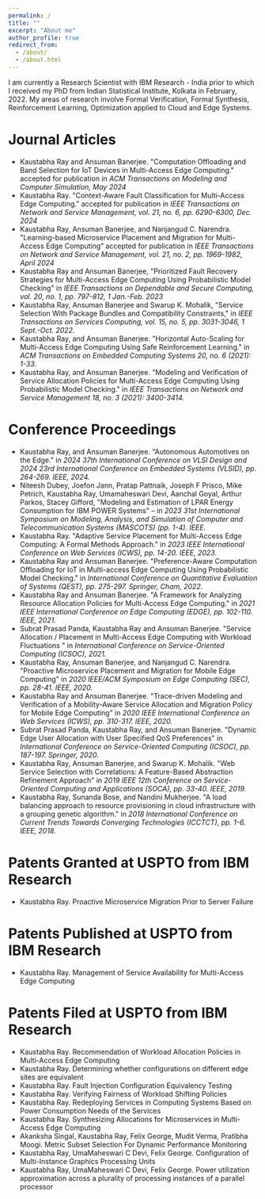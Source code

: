 ```yaml
---
permalink: /
title: ""
excerpt: "About me"
author_profile: true
redirect_from: 
  - /about/
  - /about.html
---
```


I am currently a Research Scientist with IBM Research - India prior to which I received my PhD from Indian Statistical Institute, Kolkata in February, 2022. My areas of research involve Formal Verification, Formal Synthesis, Reinforcement Learning, Optimization applied to Cloud and Edge Systems.

Journal Articles
======

*  Kaustabha Ray and Ansuman Banerjee. "Computation Offloading and Band Selection for IoT Devices in Multi-Access Edge Computing." accepted for publication in _ACM Transactions on Modeling and Computer Simulation, May 2024_
*  Kaustabha Ray. "Context-Aware Fault Classification for Multi-Access Edge Computing." accepted for publication in _IEEE Transactions on Network and Service Management, vol. 21, no. 6, pp. 6290-6300, Dec. 2024_
*  Kaustabha Ray, Ansuman Banerjee, and Nanjangud C. Narendra. "Learning-based Microservice Placement and Migration for Multi-Access Edge Computing” accepted for publication in <em>IEEE Transactions on Network and Service Management, vol. 21, no. 2, pp. 1969-1982, April 2024</em>
*  Kaustabha Ray and Ansuman Banerjee, "Prioritized Fault Recovery Strategies for Multi-Access Edge Computing Using Probabilistic Model Checking" in _IEEE Transactions on Dependable and Secure Computing, vol. 20, no. 1, pp. 797-812, 1 Jan.-Feb. 2023_
*  Kaustabha Ray, Ansuman Banerjee and Swarup K. Mohalik, "Service Selection With Package Bundles and Compatibility Constraints," in _IEEE Transactions on Services Computing, vol. 15, no. 5, pp. 3031-3046, 1 Sept.-Oct. 2022._
*  Kaustabha Ray, and Ansuman Banerjee. "Horizontal Auto-Scaling for Multi-Access Edge Computing Using Safe Reinforcement Learning." in _ACM Transactions on Embedded Computing Systems 20, no. 6 (2021): 1-33._
*  Kaustabha Ray, and Ansuman Banerjee. "Modeling and Verification of Service Allocation Policies for Multi-Access Edge Computing Using Probabilistic Model Checking." in _IEEE Transactions on Network and Service Management 18, no. 3 (2021): 3400-3414._


Conference Proceedings
======
* Kaustabha Ray, and Ansuman Banerjee. "Autonomous Automotives on the Edge." in _2024 37th International Conference on VLSI Design and 2024 23rd International Conference on Embedded Systems (VLSID), pp. 264-269. IEEE, 2024._
* Niteesh Dubey, Joefon Jann, Pratap Pattnaik, Joseph F Prisco, Mike Petrich, Kaustabha Ray,
Umamaheswari Devi, Aanchal Goyal, Arthur Parkos, Stacey Gifford, "Modeling and Estimation of LPAR Energy Consumption for IBM POWER Systems" – in _2023 31st International Symposium on Modeling, Analysis, and Simulation of Computer and Telecommunication Systems (MASCOTS) (pp. 1-4). IEEE._
* Kaustabha Ray. "Adaptive Service Placement for Multi-Access Edge Computing: A Formal Methods Approach." in _2023 IEEE International Conference on Web Services (ICWS), pp. 14-20. IEEE, 2023._
* Kaustabha Ray and Ansuman Banerjee. "Preference-Aware Computation Offloading for IoT in Multi-access Edge Computing Using Probabilistic Model Checking." in _International Conference on Quantitative Evaluation of Systems (QEST), pp. 275-297. Springer, Cham, 2022._
* Kaustabha Ray and Ansuman Banerjee. "A Framework for Analyzing Resource Allocation Policies for Multi-Access Edge Computing." in _2021 IEEE International Conference on Edge Computing (EDGE), pp. 102-110. IEEE, 2021._
* Subrat Prasad Panda, Kaustabha Ray and Ansuman Banerjee. "Service Allocation / Placement in Multi-Access Edge Computing with Workload Fluctuations " in _International Conference on Service-Oriented Computing (ICSOC), 2021._
* Kaustabha Ray, Ansuman Banerjee, and Nanjangud C. Narendra. "Proactive Microservice Placement and Migration for Mobile Edge Computing" in _2020 IEEE/ACM Symposium on Edge Computing (SEC), pp. 28-41. IEEE, 2020._
* Kaustabha Ray and Ansuman Banerjee. "Trace-driven Modeling and Verification of a Mobility-Aware Service Allocation and Migration Policy for Mobile Edge Computing" in _2020 IEEE International Conference on Web Services (ICWS), pp. 310-317. IEEE, 2020._
* Subrat Prasad Panda, Kaustabha Ray, and Ansuman Banerjee. "Dynamic Edge User Allocation with User Specified QoS Preferences" in _International Conference on Service-Oriented Computing (ICSOC), pp. 187-197. Springer, 2020._
* Kaustabha Ray, Ansuman Banerjee, and Swarup K. Mohalik. "Web Service Selection with Correlations: A Feature-Based Abstraction Refinement Approach" in _2019 IEEE 12th Conference on Service-Oriented Computing and Applications (SOCA), pp. 33-40. IEEE, 2019._
* Kaustabha Ray, Sunanda Bose, and Nandini Mukherjee. "A load balancing approach to resource provisioning in cloud infrastructure with a grouping genetic algorithm." in _2018 International Conference on Current Trends Towards Converging Technologies (ICCTCT), pp. 1-6. IEEE, 2018._

Patents Granted at USPTO from IBM Research
======
* Kaustabha Ray. Proactive Microservice Migration Prior to Server Failure

Patents Published at USPTO from IBM Research
======
* Kaustabha Ray. Management of Service Availability for Multi-Access Edge Computing
  
Patents Filed at USPTO from IBM Research
======
* Kaustabha Ray. Recommendation of Workload Allocation Policies in Multi-Access Edge Computing
* Kaustabha Ray. Determining whether configurations on different edge sites are equivalent
* Kaustabha Ray. Fault Injection Configuration Equivalency Testing
* Kaustabha Ray. Verifying Fairness of Workload Shifting Policies
* Kaustabha Ray. Redeploying Services in Computing Systems Based on Power Consumption Needs of the Services
* Kaustabha Ray. Synthesizing Allocations for Microservices in Multi-Access Edge Computing
* Akanksha Singal, Kaustabha Ray, Felix George, Mudit Verma, Pratibha Moogi. Metric Subset Selection For Dynamic Performance Monitoring
* Kaustabha Ray, UmaMaheswari C Devi, Felix George. Configuration of Multi-Instance Graphics Processing Units
* Kaustabha Ray, UmaMaheswari C Devi, Felix George. Power utilization approximation across a plurality of processing instances of a parallel processor
